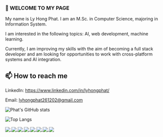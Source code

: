 <!-- Here are some ideas to get you started:

- 🔭 I’m currently working on ...
- 🌱 I’m currently learning ...
- 👯 I’m looking to collaborate on ...
- 🤔 I’m looking for help with ...
- 💬 Ask me about ...
- 😄 Pronouns: ... -->

### 👋 WELCOME TO MY PAGE

My name is Ly Hong Phat. I am an M.Sc. in Computer Science, majoring in Information System.

I am interested in the following topics: AI, web development, machine learning.

Currently, I am improving my skills with the aim of becoming a full stack developer and am looking for opportunities to work with cross-platform systems and AI integration.

## 📫 How to reach me

LinkedIn: <https://www.linkedin.com/in/lyhongphat/>

Email: [lyhongphat261202@gmail.com](mailto:lyhongphat261202@gmail.com)

![Phat's GitHub stats](https://github-readme-stats.vercel.app/api?username=lyhongphat\&rank_icon=github&theme=dark)

![Top Langs](https://github-readme-stats.vercel.app/api/top-langs/?username=lyhongphat\&hide_progress=true)

<a href="https://github.com/lyhongphat/Oxford_Dictionary_Extension_MsEdge">
  <img align="center" src="https://github-readme-stats.anuraghazra1.vercel.app/api/pin/?username=lyhongphat&repo=Oxford_Dictionary_Extension_MsEdge&theme=dark" />
</a>
<a href="https://github.com/lyhongphat/Checker">
  <img align="center" src="https://github-readme-stats.anuraghazra1.vercel.app/api/pin/?username=lyhongphat&repo=Checker" />
</a>
<a href="https://github.com/lyhongphat/Oxford_Dictionary_Extension_MsEdge">
  <img align="center" src="https://github-readme-stats.anuraghazra1.vercel.app/api/pin/?username=lyhongphat&repo=Oxford_Dictionary_Extension_MsEdge" />
</a>
<a href="https://github.com/lyhongphat/Oxford_Dictionary_Extension_MsEdge">
  <img align="center" src="https://github-readme-stats.anuraghazra1.vercel.app/api/pin/?username=lyhongphat&repo=Oxford_Dictionary_Extension_MsEdge&theme=dark" />
</a>
<a href="https://github.com/lyhongphat/Oxford_Dictionary_Extension_MsEdge">
  <img align="center" src="https://github-readme-stats.anuraghazra1.vercel.app/api/pin/?username=lyhongphat&repo=Oxford_Dictionary_Extension_MsEdge&theme=dark" />
</a>
<a href="https://github.com/lyhongphat/Oxford_Dictionary_Extension_MsEdge">
  <img align="center" src="https://github-readme-stats.anuraghazra1.vercel.app/api/pin/?username=lyhongphat&repo=Oxford_Dictionary_Extension_MsEdge" />
</a>
<a href="https://github.com/lyhongphat/Oxford_Dictionary_Extension_MsEdge">
  <img align="center" src="https://github-readme-stats.anuraghazra1.vercel.app/api/pin/?username=lyhongphat&repo=Oxford_Dictionary_Extension_MsEdge" />
</a>
<a href="https://github.com/lyhongphat/Oxford_Dictionary_Extension_MsEdge">
  <img align="center" src="https://github-readme-stats.anuraghazra1.vercel.app/api/pin/?username=lyhongphat&repo=Oxford_Dictionary_Extension_MsEdge&theme=dark" />
</a>
